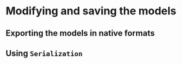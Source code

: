 
# Modifying and saving the models

## Exporting the models in native formats

## Using `Serialization`
